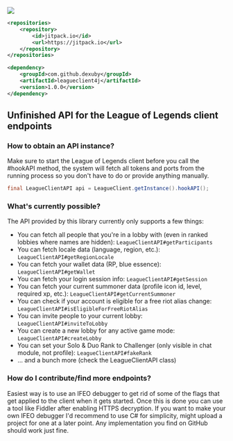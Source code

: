 [![](https://jitpack.io/v/dexuby/leagueclient4j.svg)](https://jitpack.io/#dexuby/leagueclient4j)
```xml
<repositories>
    <repository>
        <id>jitpack.io</id>
        <url>https://jitpack.io</url>
    </repository>
</repositories>

<dependency>
    <groupId>com.github.dexuby</groupId>
    <artifactId>leagueclient4j</artifactId>
    <version>1.0.0</version>
</dependency>
```
## Unfinished API for the League of Legends client endpoints

### How to obtain an API instance?
Make sure to start the League of Legends client before you call the #hookAPI method,
the system will fetch all tokens and ports from the running process so you don't have to
do or provide anything manually.
```java
final LeagueClientAPI api = LeagueClient.getInstance().hookAPI();
```

### What's currently possible?
The API provided by this library currently only supports a few things:
- You can fetch all people that you're in a lobby with (even in ranked lobbies where names are hidden): `LeagueClientAPI#getParticipants`
- You can fetch locale data (language, region, etc.): `LeagueClientAPI#getRegionLocale`
- You can fetch your wallet data (RP, blue essence): `LeagueClientAPI#getWallet`
- You can fetch your login session info: `LeagueClientAPI#getSession`
- You can fetch your current summoner data (profile icon id, level, required xp, etc.): `LeagueClientAPI#getCurrentSummoner`
- You can check if your account is eligible for a free riot alias change: `LeagueClientAPI#isEligibleForFreeRiotAlias`
- You can invite people to your current lobby: `LeagueClientAPI#inviteToLobby`
- You can create a new lobby for any active game mode: `LeagueClientAPI#createLobby`
- You can set your Solo & Duo Rank to Challenger (only visible in chat module, not profile): `LeagueClientAPI#fakeRank`
- ... and a bunch more (check the LeagueClientAPI class)

### How do I contribute/find more endpoints?
Easiest way is to use an IFEO debugger to get rid of some of the flags that get applied to the client when it gets started.
Once this is done you can use a tool like Fiddler after enabling HTTPS decryption. If you want to make your own IFEO debugger
I'd recommend to use C# for simplicity, might upload a project for one at a later point. Any implementation you find on GitHub
should work just fine.
